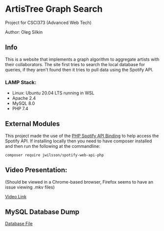 # ArtisTree Graph Search
Project for CSCI373 (Advanced Web Tech)

Author: Oleg Silkin

## Info 

This is a website that implements a graph algorithm to aggregate artists with their collaborators.
The site first tries to search the local database for queries, if they aren't found then it tries to pull data using the Spotify API. 

### LAMP Stack:

- Linux: Ubuntu 20.04 LTS running in WSL
- Apache 2.4 
- MySQL 8.0
- PHP 7.4

## External Modules
This project made the use of the [PHP Spotify API Binding](https://github.com/jwilsson/spotify-web-api-php) to help access the Spotify API. 
If installing locally then you need to have composer installed and then run the following at the commandline:

`composer require jwilsson/spotify-web-api-php`


## Video Presentation:
(Should be viewed in a Chrome-based browser, Firefox seems to have an issue viewing .mkv files)

[Video Link](https://studentframingham-my.sharepoint.com/:v:/g/personal/osilkin_student_framingham_edu/Ee66N5jQSQJIjvIn0x1GCAcBau0GLDT2SSM2YeSCRBe7vw?e=m5xbfe)


## MySQL Database Dump
[Database File](./artistgraph.sql)
